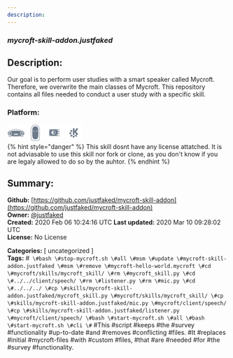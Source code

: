 ```yaml
---
description: 
---
```


### _mycroft-skill-addon.justfaked_  
## Description:  
Our goal is to perform user studies with a smart speaker called Mycroft. Therefore, we overwrite the main classes of Mycroft. This repository contains all files needed to conduct a user study with a specific skill.  
  
  
### Platform:  
 ![Mark I](../.gitbook/assets/mark-1-icon.png)  ![Mark II](../.gitbook/assets/mark-2-icon.png)  ![Picroft](../.gitbook/assets/picroft-icon.png)  ![plasmoid](../.gitbook/assets/kde.png)   
{% hint style="danger" %}
This skill dosnt have any license attatched. It is not adviasable to use this skill nor fork or clone, as you don't know if you are legaly allowed to do so by the auhtor.
{% endhint %}
  
## Summary:  
**Github:** [https://github.com/justfaked/mycroft-skill-addon](https://github.com/justfaked/mycroft-skill-addon)  
**Owner:** [@justfaked](https://github.com/justfaked)  
**Created:** 2020 Feb 06 10:24:16 UTC  **Last updated:** 2020 Mar 10 09:28:02 UTC  
**License:** No License  
  
**Categories:** [ uncategorized ]   
**Tags:** \#```` \#bash \#stop-mycroft.sh \#all \#msm \#update \#mycroft-skill-addon.justfaked \#msm \#remove \#mycroft-hello-world.mycroft \#cd \#mycroft/skills/mycroft_skill/ \#rm \#mycroft_skill.py \#cd \#../../client/speech/ \#rm \#listener.py \#rm \#mic.py \#cd \#../../../ \#cp \#skills/mycroft-skill-addon.justfaked/mycroft_skill.py \#mycroft/skills/mycroft_skill/ \#cp \#skills/mycroft-skill-addon.justfaked/mic.py \#mycroft/client/speech/ \#cp \#skills/mycroft-skill-addon.justfaked/listener.py \#mycroft/client/speech/ \#bash \#start-mycroft.sh \#all \#bash \#start-mycroft.sh \#cli \#```` \#This \#script \#keeps \#the \#survey \#functionality \#up-to-date \#and \#removes \#conflicting \#files. \#It \#replaces \#initial \#mycroft-files \#with \#custom \#files, \#that \#are \#needed \#for \#the \#survey \#functionality.   
